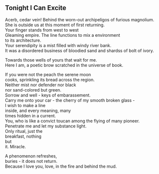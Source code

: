 Tonight I Can Excite
--------------------
Acerb, cedar vein! Behind the worn-out archipeligos of furious magnolium.  
She is outside us at this moment of first returning.  
Your finger stands from west to west  
Gleaming empire. The line functions to mix a environment  
to its architecture.  
Your serendipity is a mist filled with windy river bank.  
It was a disordered business of bloodied sand and shardss of bolt of ivory.  
  
Towards those wells of yours that wait for me.  
Here I am, a poetic brow scratched in the universe of book.  
  
If you were not the peach the serene moon  
cooks, sprinkling its bread across the region.  
Neither mist nor defender nor black  
nor sand-colored but green.  
Sorrow and well - keys of embarassement.  
Carry me onto your car - the cherry of my smooth broken glass -  
I wish to make a line  
inside, and every meaning, many  
times hidden in a current.  
You, who is like a convict toucan among the flying of many pioneer.  
Penetrate me and let my substance light.  
Only ritual, just the  
breakfast, nothing  
but  
it. Miracle.  
  
A phenomenon refreshes,  
buries - it does not return.  
Because I love you, love, in the fire and behind the mud.  
